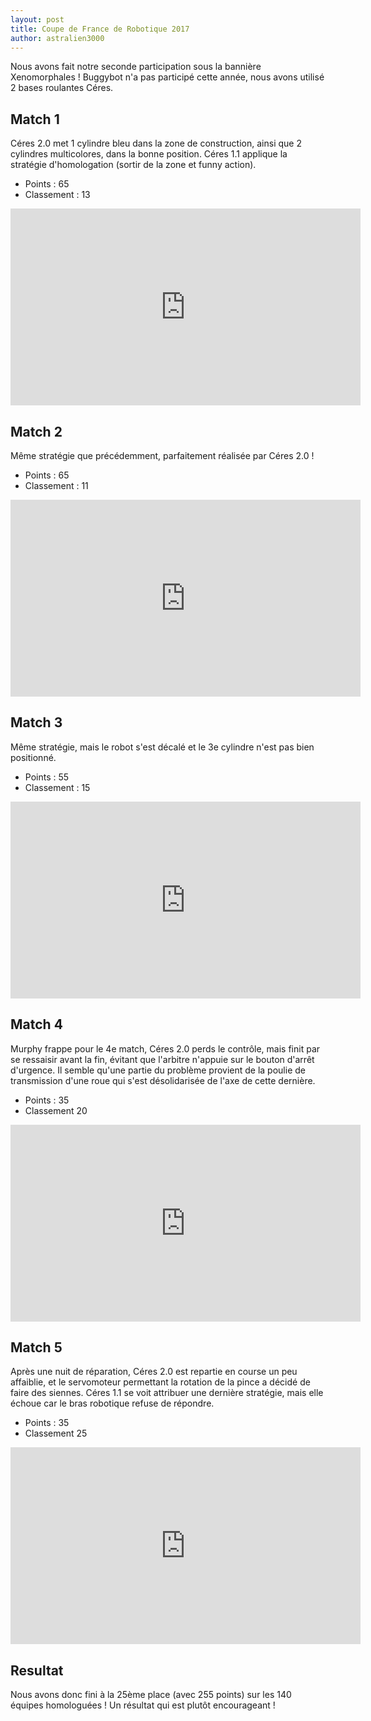 ```yaml
---
layout: post
title: Coupe de France de Robotique 2017
author: astralien3000
---
```


Nous avons fait notre seconde participation sous la bannière Xenomorphales !
Buggybot n'a pas participé cette année, nous avons utilisé 2 bases roulantes Céres.

## Match 1

Céres 2.0 met 1 cylindre bleu dans la zone de construction, ainsi que 2 cylindres multicolores, dans la bonne position.
Céres 1.1 applique la stratégie d'homologation (sortir de la zone et funny action).

 - Points : 65
 - Classement : 13

<div class="center">
<iframe width="560" height="315" src="https://www.youtube.com/embed/FX_8zfFLXQQ?start=6386&end=6514" frameborder="0" allowfullscreen></iframe>
</div>

## Match 2

Même stratégie que précédemment, parfaitement réalisée par Céres 2.0 !

 - Points : 65
 - Classement : 11

<div class="center">
<iframe width="560" height="315" src="https://www.youtube.com/embed/RRG_A8Ckaps?start=14027&end=14183" frameborder="0" allowfullscreen></iframe>
</div>

## Match 3

Même stratégie, mais le robot s'est décalé et le 3e cylindre n'est pas bien positionné.

 - Points : 55
 - Classement : 15

<div class="center">
<iframe width="560" height="315" src="https://www.youtube.com/embed/hQ8i_TsweHg?start=2505&end=2627" frameborder="0" allowfullscreen></iframe>
</div>

## Match 4

Murphy frappe pour le 4e match, Céres 2.0 perds le contrôle, mais finit par se ressaisir avant la fin, évitant que l'arbitre n'appuie sur le bouton d'arrêt d'urgence. Il semble qu'une partie du problème provient de la poulie de transmission d'une roue qui s'est désolidarisée de l'axe de cette dernière.

 - Points : 35
 - Classement 20

<div class="center">
<iframe width="560" height="315" src="https://www.youtube.com/embed/7Ay44QFUPXk?start=10736&end=10855" frameborder="0" allowfullscreen></iframe>
</div>

## Match 5

Après une nuit de réparation, Céres 2.0 est repartie en course un peu affaiblie, et le servomoteur permettant la rotation de la pince a décidé de faire des siennes.
Céres 1.1 se voit attribuer une dernière stratégie, mais elle échoue car le bras robotique refuse de répondre.

 - Points : 35
 - Classement 25

<div class="center">
<iframe width="560" height="315" src="https://www.youtube.com/embed/HgBrTPy5uRU?start=1444&end=1559" frameborder="0" allowfullscreen></iframe>
</div>

## Resultat

Nous avons donc fini à la 25ème place (avec 255 points) sur les 140 équipes homologuées !
Un résultat qui est plutôt encourageant !
